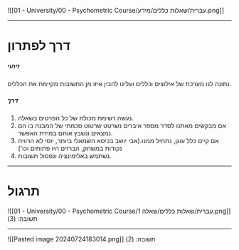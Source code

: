 ![[01 - University/00 - Psychometric Course/עברית/שאלות כללים/מידע.png]]
***
# דרך לפתרון
##### זיהוי
נתונה לנו מערכת של אילוצים וכללים ועלינו להבין איזו מן התשובות מקיימת את הכללים.

##### דרך
1. נעשה רשימת מכולת של כל הפרטים בשאלה.
2. אם מבקשים מאתנו לסדר מספר איברים נשרטט שרטוט סכמתי של המבנה בו הם נמצאים ונשבץ אותם במידת האפשר.
3. אם קיים כלל עוגן, נתחיל ממנו.(אבי יושב בכיסא השמאלי ביותר, יוסי לא הרוויח נקודות במשחק, הברזים היו פתוחים וכו')
4. נשתמש באלימינציה ונפסול תשובות.
***
# תרגול
![[01 - University/00 - Psychometric Course/עברית/שאלות כללים/שאלה 1.png]]
תשובה: (3)
***
![[Pasted image 20240724183014.png]]
תשובה: (2)
